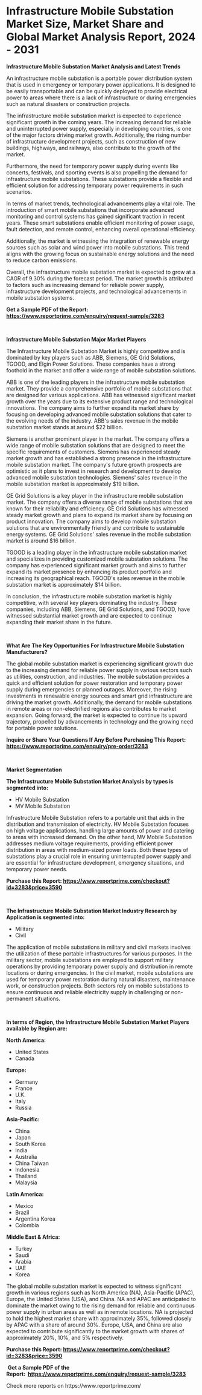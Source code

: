 <p><h1>Infrastructure Mobile Substation Market Size, Market Share and Global Market Analysis Report, 2024 - 2031</h1></p><p><strong>Infrastructure Mobile Substation Market Analysis and Latest Trends</strong></p>
<p><p>An infrastructure mobile substation is a portable power distribution system that is used in emergency or temporary power applications. It is designed to be easily transportable and can be quickly deployed to provide electrical power to areas where there is a lack of infrastructure or during emergencies such as natural disasters or construction projects.</p><p>The infrastructure mobile substation market is expected to experience significant growth in the coming years. The increasing demand for reliable and uninterrupted power supply, especially in developing countries, is one of the major factors driving market growth. Additionally, the rising number of infrastructure development projects, such as construction of new buildings, highways, and railways, also contribute to the growth of the market.</p><p>Furthermore, the need for temporary power supply during events like concerts, festivals, and sporting events is also propelling the demand for infrastructure mobile substations. These substations provide a flexible and efficient solution for addressing temporary power requirements in such scenarios.</p><p>In terms of market trends, technological advancements play a vital role. The introduction of smart mobile substations that incorporate advanced monitoring and control systems has gained significant traction in recent years. These smart substations enable efficient monitoring of power usage, fault detection, and remote control, enhancing overall operational efficiency.</p><p>Additionally, the market is witnessing the integration of renewable energy sources such as solar and wind power into mobile substations. This trend aligns with the growing focus on sustainable energy solutions and the need to reduce carbon emissions.</p><p>Overall, the infrastructure mobile substation market is expected to grow at a CAGR of 9.30% during the forecast period. The market growth is attributed to factors such as increasing demand for reliable power supply, infrastructure development projects, and technological advancements in mobile substation systems.</p></p>
<p><strong>Get a Sample PDF of the Report:&nbsp; <a href="https://www.reportprime.com/enquiry/request-sample/3283">https://www.reportprime.com/enquiry/request-sample/3283</a></strong></p>
<p>&nbsp;</p>
<p><strong>Infrastructure Mobile Substation Major Market Players</strong></p>
<p><p>The Infrastructure Mobile Substation Market is highly competitive and is dominated by key players such as ABB, Siemens, GE Grid Solutions, TGOOD, and Elgin Power Solutions. These companies have a strong foothold in the market and offer a wide range of mobile substation solutions. </p><p>ABB is one of the leading players in the infrastructure mobile substation market. They provide a comprehensive portfolio of mobile substations that are designed for various applications. ABB has witnessed significant market growth over the years due to its extensive product range and technological innovations. The company aims to further expand its market share by focusing on developing advanced mobile substation solutions that cater to the evolving needs of the industry. ABB's sales revenue in the mobile substation market stands at around $22 billion.</p><p>Siemens is another prominent player in the market. The company offers a wide range of mobile substation solutions that are designed to meet the specific requirements of customers. Siemens has experienced steady market growth and has established a strong presence in the infrastructure mobile substation market. The company's future growth prospects are optimistic as it plans to invest in research and development to develop advanced mobile substation technologies. Siemens' sales revenue in the mobile substation market is approximately $19 billion.</p><p>GE Grid Solutions is a key player in the infrastructure mobile substation market. The company offers a diverse range of mobile substations that are known for their reliability and efficiency. GE Grid Solutions has witnessed steady market growth and plans to expand its market share by focusing on product innovation. The company aims to develop mobile substation solutions that are environmentally friendly and contribute to sustainable energy systems. GE Grid Solutions' sales revenue in the mobile substation market is around $16 billion.</p><p>TGOOD is a leading player in the infrastructure mobile substation market and specializes in providing customized mobile substation solutions. The company has experienced significant market growth and aims to further expand its market presence by enhancing its product portfolio and increasing its geographical reach. TGOOD's sales revenue in the mobile substation market is approximately $14 billion.</p><p>In conclusion, the infrastructure mobile substation market is highly competitive, with several key players dominating the industry. These companies, including ABB, Siemens, GE Grid Solutions, and TGOOD, have witnessed substantial market growth and are expected to continue expanding their market share in the future.</p></p>
<p>&nbsp;</p>
<p><strong>What Are The Key Opportunities For Infrastructure Mobile Substation Manufacturers?</strong></p>
<p><p>The global mobile substation market is experiencing significant growth due to the increasing demand for reliable power supply in various sectors such as utilities, construction, and industries. The mobile substation provides a quick and efficient solution for power restoration and temporary power supply during emergencies or planned outages. Moreover, the rising investments in renewable energy sources and smart grid infrastructure are driving the market growth. Additionally, the demand for mobile substations in remote areas or non-electrified regions also contributes to market expansion. Going forward, the market is expected to continue its upward trajectory, propelled by advancements in technology and the growing need for portable power solutions.</p></p>
<p><strong>Inquire or Share Your Questions If Any Before Purchasing This Report: <a href="https://www.reportprime.com/enquiry/pre-order/3283">https://www.reportprime.com/enquiry/pre-order/3283</a></strong></p>
<p>&nbsp;</p>
<p><strong>Market Segmentation</strong></p>
<p><strong>The Infrastructure Mobile Substation Market Analysis by types is segmented into:</strong></p>
<p><ul><li>HV Mobile Substation</li><li>MV Mobile Substation</li></ul></p>
<p><p>Infrastructure Mobile Substation refers to a portable unit that aids in the distribution and transmission of electricity. HV Mobile Substation focuses on high voltage applications, handling large amounts of power and catering to areas with increased demand. On the other hand, MV Mobile Substation addresses medium voltage requirements, providing efficient power distribution in areas with medium-sized power loads. Both these types of substations play a crucial role in ensuring uninterrupted power supply and are essential for infrastructure development, emergency situations, and temporary power needs.</p></p>
<p><strong>Purchase this Report:&nbsp;<a href="https://www.reportprime.com/checkout?id=3283&price=3590">https://www.reportprime.com/checkout?id=3283&price=3590</a></strong></p>
<p>&nbsp;</p>
<p><strong>The Infrastructure Mobile Substation Market Industry Research by Application is segmented into:</strong></p>
<p><ul><li>Military</li><li>Civil</li></ul></p>
<p><p>The application of mobile substations in military and civil markets involves the utilization of these portable infrastructures for various purposes. In the military sector, mobile substations are employed to support military operations by providing temporary power supply and distribution in remote locations or during emergencies. In the civil market, mobile substations are used for temporary power restoration during natural disasters, maintenance work, or construction projects. Both sectors rely on mobile substations to ensure continuous and reliable electricity supply in challenging or non-permanent situations.</p></p>
<p>&nbsp;</p>
<p><strong>In terms of Region, the Infrastructure Mobile Substation Market Players available by Region are:</strong></p>
<p>
    <p> <strong> North America: </strong>
        <ul>
            <li>United States</li>
            <li>Canada</li>
        </ul>
        </p> 
    <p> <strong> Europe: </strong>
        <ul>
            <li>Germany</li>
            <li>France</li>
            <li>U.K.</li>
            <li>Italy</li>
            <li>Russia</li>
        </ul>
        </p> 
    <p> <strong> Asia-Pacific: </strong>
        <ul>
            <li>China</li>
            <li>Japan</li>
            <li>South Korea</li>
            <li>India</li>
            <li>Australia</li>
            <li>China Taiwan</li>
            <li>Indonesia</li>
            <li>Thailand</li>
            <li>Malaysia</li>
        </ul>
        </p> 
    <p> <strong> Latin America: </strong>
        <ul>
            <li>Mexico</li>
            <li>Brazil</li>
            <li>Argentina Korea</li>
            <li>Colombia</li>
        </ul>
        </p> 
    <p> <strong> Middle East & Africa: </strong>
        <ul>
            <li>Turkey</li>
            <li>Saudi</li>
            <li>Arabia</li>
            <li>UAE</li>
            <li>Korea</li>
        </ul>
    </p>
    </p>
<p><p>The global mobile substation market is expected to witness significant growth in various regions such as North America (NA), Asia-Pacific (APAC), Europe, the United States (USA), and China. NA and APAC are anticipated to dominate the market owing to the rising demand for reliable and continuous power supply in urban areas as well as in remote locations. NA is projected to hold the highest market share with approximately 35%, followed closely by APAC with a share of around 30%. Europe, USA, and China are also expected to contribute significantly to the market growth with shares of approximately 20%, 10%, and 5% respectively.</p></p>
<p><strong>Purchase this Report: <a href="https://www.reportprime.com/checkout?id=3283&price=3590">https://www.reportprime.com/checkout?id=3283&price=3590</a></strong></p>
<p>&nbsp;<strong>Get a Sample PDF of the Report:&nbsp;&nbsp;<a href="https://www.reportprime.com/enquiry/request-sample/3283">https://www.reportprime.com/enquiry/request-sample/3283</a></strong></p>
<p><strong></strong></p>
<p>Check more reports on https://www.reportprime.com/</p>